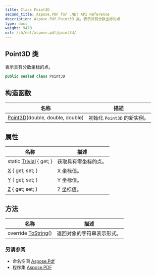 ```yaml
---
title: Class Point3D
second_title: Aspose.PDF for .NET API Reference
description: Aspose.Pdf.Point3D 类。表示具有分数坐标的点
type: docs
weight: 9470
url: /zh/net/aspose.pdf/point3d/
---
```

## Point3D 类

表示具有分数坐标的点。

```csharp
public sealed class Point3D
```

## 构造函数

| 名称 | 描述 |
| --- | --- |
| [Point3D](point3d/)(double, double, double) | 初始化 `Point3D` 的新实例。 |

## 属性

| 名称 | 描述 |
| --- | --- |
| static [Trivial](../../aspose.pdf/point3d/trivial/) { get; } | 获取具有零坐标的点。 |
| [X](../../aspose.pdf/point3d/x/) { get; set; } | X 坐标值。 |
| [Y](../../aspose.pdf/point3d/y/) { get; set; } | Y 坐标值。 |
| [Z](../../aspose.pdf/point3d/z/) { get; set; } | Z 坐标值。 |

## 方法

| 名称 | 描述 |
| --- | --- |
| override [ToString](../../aspose.pdf/point3d/tostring/)() | 返回对象的字符串表示形式。 |

### 另请参阅

* 命名空间 [Aspose.Pdf](../../aspose.pdf/)
* 程序集 [Aspose.PDF](../../)